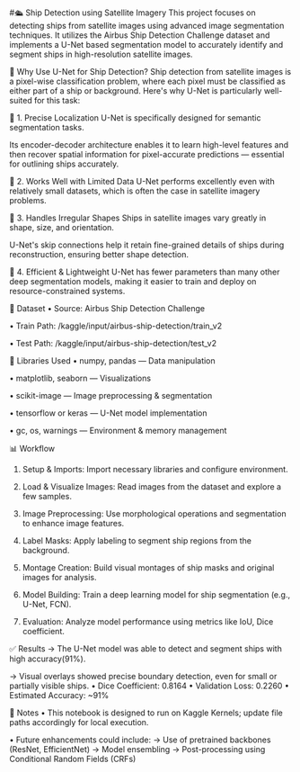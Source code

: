 #🛳️ Ship Detection using Satellite Imagery
This project focuses on detecting ships from satellite images using advanced image segmentation techniques. It utilizes the Airbus Ship Detection Challenge dataset and implements a U-Net based segmentation model to accurately identify and segment ships in high-resolution satellite images.

🚀 Why Use U-Net for Ship Detection?
Ship detection from satellite images is a pixel-wise classification problem, where each pixel must be classified as either part of a ship or background. Here's why U-Net is particularly well-suited for this task:

🔹 1. Precise Localization
U-Net is specifically designed for semantic segmentation tasks.

Its encoder-decoder architecture enables it to learn high-level features and then recover spatial information for pixel-accurate predictions — essential for outlining ships accurately.

🔹 2. Works Well with Limited Data
U-Net performs excellently even with relatively small datasets, which is often the case in satellite imagery problems.

🔹 3. Handles Irregular Shapes
Ships in satellite images vary greatly in shape, size, and orientation.

U-Net's skip connections help it retain fine-grained details of ships during reconstruction, ensuring better shape detection.

🔹 4. Efficient & Lightweight
U-Net has fewer parameters than many other deep segmentation models, making it easier to train and deploy on resource-constrained systems.

📂 Dataset
• Source: Airbus Ship Detection Challenge

• Train Path: /kaggle/input/airbus-ship-detection/train_v2

• Test Path: /kaggle/input/airbus-ship-detection/test_v2

🧰 Libraries Used
• numpy, pandas — Data manipulation

• matplotlib, seaborn — Visualizations

• scikit-image — Image preprocessing & segmentation

• tensorflow or keras — U-Net model implementation

• gc, os, warnings — Environment & memory management

📊 Workflow
1. Setup & Imports: Import necessary libraries and configure environment.

2. Load & Visualize Images: Read images from the dataset and explore a few samples.

3. Image Preprocessing: Use morphological operations and segmentation to enhance image features.

4. Label Masks: Apply labeling to segment ship regions from the background.

5. Montage Creation: Build visual montages of ship masks and original images for analysis.

6. Model Building: Train a deep learning model for ship segmentation (e.g., U-Net, FCN).

7. Evaluation: Analyze model performance using metrics like IoU, Dice coefficient.

✅ Results
-> The U-Net model was able to detect and segment ships with high accuracy(91%).

-> Visual overlays showed precise boundary detection, even for small or partially visible ships.
• Dice Coefficient: 0.8164
• Validation Loss: 0.2260
• Estimated Accuracy: ~91%

📝 Notes
• This notebook is designed to run on Kaggle Kernels; update file paths accordingly for local execution.

• Future enhancements could include: 
      -> Use of pretrained backbones (ResNet, EfficientNet)
      -> Model ensembling
      -> Post-processing using Conditional Random Fields (CRFs)
